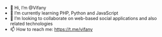 - 👋 Hi, I’m @Vifany
- 🌱 I’m currently learning PHP, Python and JavaScript
- 💞️ I’m looking to collaborate on web-based social applications and also related technologies
- 📫 How to reach me: https://t.me/vifany

